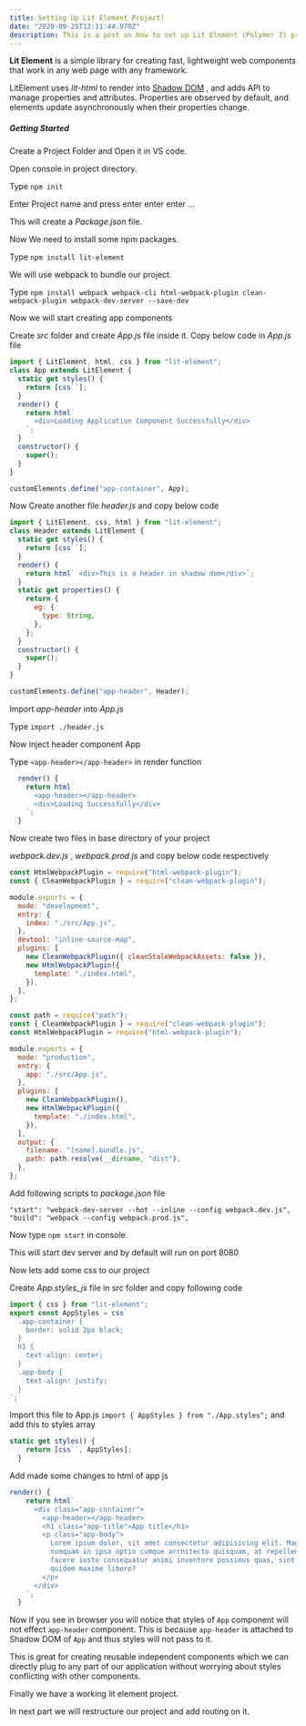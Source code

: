 ```yaml
---
title: Setting Up Lit Element Project!
date: "2020-09-25T12:11:44.970Z"
description: This is a post on how to set up Lit Element (Polymer 3) project.
---
```


**Lit Element** is a simple library for creating fast, lightweight web components that work in any web page with any framework.

LitElement uses _lit-html_ to render into [Shadow DOM](https://developer.mozilla.org/en-US/docs/Web/Web_Components/Using_shadow_DOM) , and adds API to manage properties and attributes. Properties are observed by default, and elements update asynchronously when their properties change.

##### Getting Started

Create a Project Folder and Open it in VS code.

Open console in project directory.

Type `npm init`

Enter Project name and press enter enter enter ...

This will create a _Package.json_ file.

Now We need to install some npm packages.

Type `npm install lit-element`

We will use webpack to bundle our project.

Type `npm install webpack webpack-cli html-webpack-plugin clean-webpack-plugin webpack-dev-server --save-dev`

Now we will start creating app components

Create _src_ folder and create _App.js_ file inside it.
Copy below code in _App.js_ file

```Javascript
import { LitElement, html, css } from "lit-element";
class App extends LitElement {
  static get styles() {
    return [css``];
  }
  render() {
    return html`
      <div>Loading Application Component Successfully</div>
    `;
  }
  constructor() {
    super();
  }
}

customElements.define("app-container", App);
```

Now Create another file _header.js_ and copy below code

```Javascript
import { LitElement, css, html } from "lit-element";
class Header extends LitElement {
  static get styles() {
    return [css``];
  }
  render() {
    return html` <div>This is a header in shadow dom</div>`;
  }
  static get properties() {
    return {
      eg: {
        type: String,
      },
    };
  }
  constructor() {
    super();
  }
}

customElements.define("app-header", Header);
```

Import _app-header_ into _App.js_

Type `import ./header.js`

Now inject header component App

Type `<app-header></app-header>` in render function

```Javascript
  render() {
    return html`
      <app-header></app-header>
      <div>Loading Successfully</div>
    `;
  }

```

Now create two files in base directory of your project

_webpack.dev.js_ , _webpack.prod.js_ and copy below code respectively

```Javascript
const HtmlWebpackPlugin = require("html-webpack-plugin");
const { CleanWebpackPlugin } = require("clean-webpack-plugin");

module.exports = {
  mode: "development",
  entry: {
    index: "./src/App.js",
  },
  devtool: "inline-source-map",
  plugins: [
    new CleanWebpackPlugin({ cleanStaleWebpackAssets: false }),
    new HtmlWebpackPlugin({
      template: "./index.html",
    }),
  ],
};
```

```JavaScript
const path = require("path");
const { CleanWebpackPlugin } = require("clean-webpack-plugin");
const HtmlWebpackPlugin = require("html-webpack-plugin");

module.exports = {
  mode: "production",
  entry: {
    app: "./src/App.js",
  },
  plugins: [
    new CleanWebpackPlugin(),
    new HtmlWebpackPlugin({
      template: "./index.html",
    }),
  ],
  output: {
    filename: "[name].bundle.js",
    path: path.resolve(__dirname, "dist"),
  },
};
```

Add following scripts to _package.json_ file

`"start": "webpack-dev-server --hot --inline --config webpack.dev.js",`
`"build": "webpack --config webpack.prod.js",`

Now type `npm start` in console.

This will start dev server and by default will run on port 8080

Now lets add some css to our project

Create _App.styles_js_ file in src folder and copy following code

```Javascript
import { css } from "lit-element";
export const AppStyles = css`
  .app-container {
    border: solid 2px black;
  }
  h1 {
    text-align: center;
  }
  .app-body {
    text-align: justify;
  }
`;
```

Import this file to App.js
`import { AppStyles } from "./App.styles";`
and add this to styles array

```JavaScript
static get styles() {
    return [css``, AppStyles];
  }
```

Add made some changes to html of app js

```Javascript
render() {
    return html`
      <div class="app-container">
        <app-header></app-header>
        <h1 class="app-title">App title</h1>
        <p class="app-body">
          Lorem ipsum dolor, sit amet consectetur adipisicing elit. Magnam
          numquam in ipsa optio cumque architecto quisquam, at repellendus
          facere iusto consequatur animi inventore possimus quas, sint sunt
          quidem maxime libero?
        </p>
      </div>
    `;
  }
```

Now if you see in browser you will notice that styles of `App` component will not effect `app-header` component.
This is because `app-header` is attached to Shadow DOM of `App` and thus styles will not pass to it.

This is great for creating reusable independent components which we can directly plug to any part of our application without worrying about styles conflicting with other components.

Finally we have a working lit element project.

In next part we will restructure our project and add routing on it.
